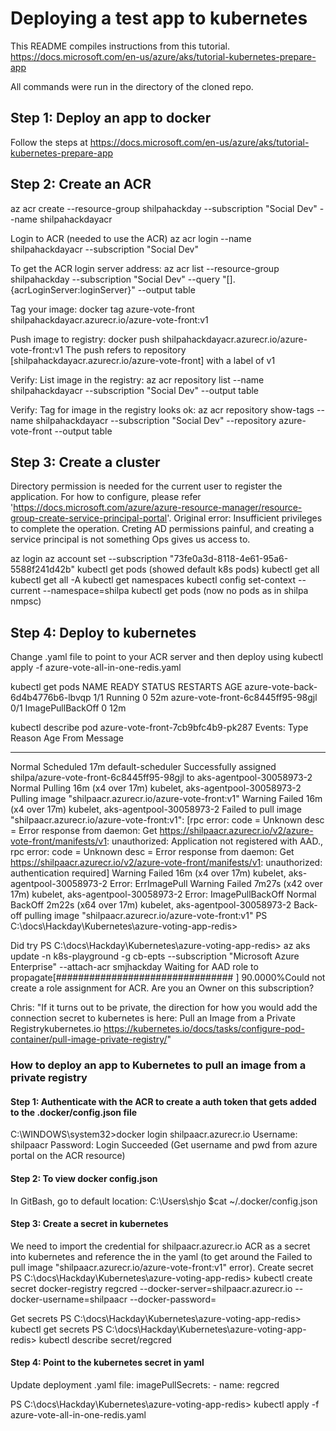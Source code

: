 # Deploying a test app to kubernetes
This README compiles instructions from this tutorial.
https://docs.microsoft.com/en-us/azure/aks/tutorial-kubernetes-prepare-app

All commands were run in the directory of the cloned repo.
## Step 1: Deploy an app to docker
Follow the steps at https://docs.microsoft.com/en-us/azure/aks/tutorial-kubernetes-prepare-app

## Step 2: Create an ACR
az acr create --resource-group shilpahackday --subscription "Social Dev" --name shilpahackdayacr

Login to ACR (needed to use the ACR)
az acr login --name shilpahackdayacr --subscription "Social Dev"

To get the ACR login server address:
az acr list --resource-group shilpahackday --subscription "Social Dev" --query "[].{acrLoginServer:loginServer}" --output table

Tag your image:
docker tag azure-vote-front shilpahackdayacr.azurecr.io/azure-vote-front:v1

Push image to registry:
docker push shilpahackdayacr.azurecr.io/azure-vote-front:v1
The push refers to repository [shilpahackdayacr.azurecr.io/azure-vote-front] with a label of v1

Verify: List image in the registry:
az acr repository list --name shilpahackdayacr --subscription "Social Dev" --output table

Verify: Tag for image in the registry looks ok:
az acr repository show-tags --name shilpahackdayacr --subscription "Social Dev" --repository azure-vote-front --output table

## Step 3: Create a cluster
Directory permission is needed for the current user to register the application. For how to configure, please refer 'https://docs.microsoft.com/azure/azure-resource-manager/resource-group-create-service-principal-portal'. Original error: Insufficient privileges to complete the operation.
Creting AD permissions painful, and creating a service principal is not something Ops gives us access to.

az login
az account set --subscription "73fe0a3d-8118-4e61-95a6-5588f241d42b"
kubectl get pods
(showed default k8s pods)
kubectl get all
kubectl get all -A
kubectl get namespaces
kubectl config set-context --current --namespace=shilpa
kubectl get pods
(now no pods as in shilpa nmpsc)

## Step 4: Deploy to kubernetes
Change .yaml file to point to your ACR server and then deploy using
kubectl apply -f azure-vote-all-in-one-redis.yaml

kubectl get pods
NAME                                READY   STATUS             RESTARTS   AGE
azure-vote-back-6d4b4776b6-lbvqp    1/1     Running            0          52m
azure-vote-front-6c8445ff95-98gjl   0/1     ImagePullBackOff   0          12m


kubectl describe pod azure-vote-front-7cb9bfc4b9-pk287
Events:
  Type     Reason     Age                   From                               Message
  ----     ------     ----                  ----                               -------
  Normal   Scheduled  17m                   default-scheduler                  Successfully assigned shilpa/azure-vote-front-6c8445ff95-98gjl to aks-agentpool-30058973-2
  Normal   Pulling    16m (x4 over 17m)     kubelet, aks-agentpool-30058973-2  Pulling image "shilpaacr.azurecr.io/azure-vote-front:v1"
  Warning  Failed     16m (x4 over 17m)     kubelet, aks-agentpool-30058973-2  Failed to pull image "shilpaacr.azurecr.io/azure-vote-front:v1": [rpc error: code = Unknown desc = Error response from daemon: Get https://shilpaacr.azurecr.io/v2/azure-vote-front/manifests/v1: unauthorized: Application not registered with AAD., rpc error: code = Unknown desc = Error response from daemon: Get https://shilpaacr.azurecr.io/v2/azure-vote-front/manifests/v1: unauthorized: authentication required]
  Warning  Failed     16m (x4 over 17m)     kubelet, aks-agentpool-30058973-2  Error: ErrImagePull
  Warning  Failed     7m27s (x42 over 17m)  kubelet, aks-agentpool-30058973-2  Error: ImagePullBackOff
  Normal   BackOff    2m22s (x64 over 17m)  kubelet, aks-agentpool-30058973-2  Back-off pulling image "shilpaacr.azurecr.io/azure-vote-front:v1"
PS C:\docs\Hackday\Kubernetes\azure-voting-app-redis>

Did try
PS C:\docs\Hackday\Kubernetes\azure-voting-app-redis> az aks update -n k8s-playground -g cb-epts --subscription "Microsoft Azure Enterprise" --attach-acr smjhackday
Waiting for AAD role to propagate[################################    ]  90.0000%Could not create a role assignment for ACR. Are you an Owner on this subscription?

Chris:
"If it turns out to be private, the direction for how you would add the connection secret to kubernetes is here:
Pull an Image from a Private Registrykubernetes.io
https://kubernetes.io/docs/tasks/configure-pod-container/pull-image-private-registry/"

### How to deploy an app to Kubernetes to pull an image from a private registry
#### Step 1: Authenticate with the ACR to create a auth token that gets added to the .docker/config.json file
C:\WINDOWS\system32>docker login shilpaacr.azurecr.io
Username: shilpaacr
Password:
Login Succeeded
(Get username and pwd from azure portal on the ACR resource)

#### Step 2: To view docker config.json
In GitBash, go to default location: C:\Users\shjo
$cat ~/.docker/config.json

#### Step 3: Create a secret in kubernetes
We need to import the credential for shilpaacr.azurecr.io ACR as a secret into kubernetes and reference the in the yaml (to get around the Failed to pull image "shilpaacr.azurecr.io/azure-vote-front:v1" error).
Create secret
PS C:\docs\Hackday\Kubernetes\azure-voting-app-redis> kubectl create secret docker-registry regcred --docker-server=shilpaacr.azurecr.io --docker-username=shilpaacr --docker-password=<getyourpwdfromazureportal>

Get secrets
PS C:\docs\Hackday\Kubernetes\azure-voting-app-redis> kubectl get secrets
PS C:\docs\Hackday\Kubernetes\azure-voting-app-redis> kubectl describe secret/regcred

#### Step 4: Point to the kubernetes secret in yaml
Update deployment .yaml file:
imagePullSecrets:
         - name: regcred
		 
PS C:\docs\Hackday\Kubernetes\azure-voting-app-redis> kubectl apply -f azure-vote-all-in-one-redis.yaml


